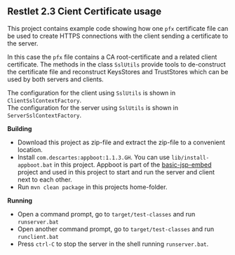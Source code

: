 Restlet 2.3 Cient Certificate usage
-----------------------------------

This project contains example code showing how one `pfx` certificate file can be used
to create HTTPS connections with the client sending a certificate to the server.

In this case the `pfx` file contains a CA root-certificate and a related client certificate.
The methods in the class `SslUtils` provide tools to de-construct the certificate file
and reconstruct KeysStores and TrustStores which can be used by both servers and clients.

The configuration for the client using `SslUtils` is shown in `ClientSslContextFactory`.  
The configuration for the server using `SslUtils` is shown in `ServerSslContextFactory`.

**Building**

 * Download this project as zip-file and extract the zip-file to a convenient location.
 * Install `com.descartes:appboot:1.1.3.GH`. You can use `lib/install-appboot.bat` in this project. Appboot is part of the [basic-jsp-embed](https://github.com/intercommit/basic-jsp-embed) project and used in this project to start and run the server and client next to each other. 
 * Run `mvn clean package` in this projects home-folder.

**Running**

 * Open a command prompt, go to `target/test-classes` and run `runserver.bat`
 * Open another command prompt, go to `target/test-classes` and run `runclient.bat`
 * Press `ctrl-C` to stop the server in the shell running `runserver.bat`. 

